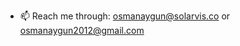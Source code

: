 - 📫 Reach me through: osmanaygun@solarvis.co or osmanaygun2012@gmail.com 

<!---
osmanaygun/osmanaygun is a ✨ special ✨ repository because its `README.md` (this file) appears on your GitHub profile.
You can click the Preview link to take a look at your changes.
--->
